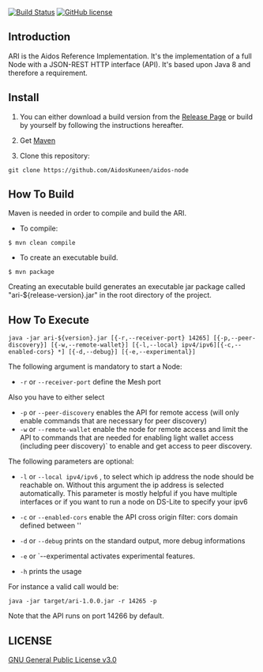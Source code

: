 [![Build Status](https://travis-ci.org/AidosKuneen/aidos-node.svg?branch=master)](https://travis-ci.org/AidosKuneen/aidos-node)
[![GitHub license](https://img.shields.io/badge/license-GPLv3-blue.svg)](https://raw.githubusercontent.com/AidosKuneen/aidos-node/master/LICENSE)


## Introduction

ARI is the Aidos Reference Implementation. It's the implementation of a full Node with a JSON-REST HTTP interface (API).
It's based upon Java 8 and therefore a requirement.

## Install

1. You can either download a build version from the [Release Page](https://github.com/AidosKuneen/aidos-node/releases) or build by yourself by following the instructions hereafter.

2. Get [Maven](http://maven.apache.org/download.cgi)

3. Clone this repository:

  ```
  git clone https://github.com/AidosKuneen/aidos-node
  ```

## How To Build

Maven is needed in order to compile and build the ARI.

* To compile:

```
$ mvn clean compile
```

* To create an executable build.

```
$ mvn package
```

Creating an executable build generates an executable jar package called "ari-${release-version}.jar" in the root directory of the project.

## How To Execute

```
java -jar ari-${version}.jar [{-r,--receiver-port} 14265] [{-p,--peer-discovery}] [{-w,--remote-wallet}] [{-l,--local} ipv4/ipv6][{-c,--enabled-cors} *] [{-d,--debug}] [{-e,--experimental}]
```
				
The following argument is mandatory to start a Node:  
* `-r` or `--receiver-port` define the Mesh port

Also you have to either select  
* `-p` or `--peer-discovery` enables the API for remote access (will only enable commands that are necessary for peer discovery)
* `-w` or `--remote-wallet` enable the node for remote access and limit the API to commands that are needed for enabling light wallet access (including peer discovery)`
to enable and get access to peer discovery.


The following parameters are optional:

* `-l` or `--local ipv4/ipv6` , to select which ip address the node should be reachable on. Without this argument the ip address is selected automatically. This parameter is mostly helpful if you have multiple interfaces or if you want to run a node on DS-Lite to specify your ipv6

* `-c` or `--enabled-cors` enable the API cross origin filter: cors domain defined between ''

* `-d` or `--debug` prints on the standard output, more debug informations

* `-e` or `--experimental activates experimental features.

* `-h` prints the usage
 

For instance a valid call would be:

```
java -jar target/ari-1.0.0.jar -r 14265 -p
```

Note that the API runs on port 14266 by default.

## LICENSE
[GNU General Public License v3.0](https://github.com/AidosKuneen/aidos-node/blob/master/LICENSE)
